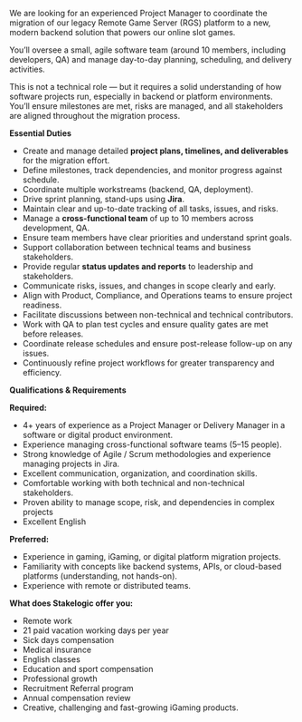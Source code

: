 We are looking for an experienced Project Manager to coordinate the migration
of our legacy Remote Game Server (RGS) platform to a new, modern backend
solution that powers our online slot games.

You’ll oversee a small, agile software team (around 10 members, including
developers, QA) and manage day-to-day planning, scheduling, and delivery
activities.

This is not a technical role — but it requires a solid understanding of how
software projects run, especially in backend or platform environments. You’ll
ensure milestones are met, risks are managed, and all stakeholders are aligned
throughout the migration process.

**Essential Duties**

  * Create and manage detailed **project plans, timelines, and deliverables** for the migration effort.
  * Define milestones, track dependencies, and monitor progress against schedule.
  * Coordinate multiple workstreams (backend, QA, deployment).
  * Drive sprint planning, stand-ups using **Jira**.
  * Maintain clear and up-to-date tracking of all tasks, issues, and risks.
  * Manage a **cross-functional team** of up to 10 members across development, QA.
  * Ensure team members have clear priorities and understand sprint goals.
  * Support collaboration between technical teams and business stakeholders.
  * Provide regular **status updates and reports** to leadership and stakeholders.
  * Communicate risks, issues, and changes in scope clearly and early.
  * Align with Product, Compliance, and Operations teams to ensure project readiness.
  * Facilitate discussions between non-technical and technical contributors.
  * Work with QA to plan test cycles and ensure quality gates are met before releases.
  * Coordinate release schedules and ensure post-release follow-up on any issues.
  * Continuously refine project workflows for greater transparency and efficiency. 

**Qualifications & Requirements**

**Required:**

  * 4+ years of experience as a Project Manager or Delivery Manager in a software or digital product environment.
  * Experience managing cross-functional software teams (5–15 people).
  * Strong knowledge of Agile / Scrum methodologies and experience managing projects in Jira.
  * Excellent communication, organization, and coordination skills.
  * Comfortable working with both technical and non-technical stakeholders.
  * Proven ability to manage scope, risk, and dependencies in complex projects
  * Excellent English

**Preferred:**

  * Experience in gaming, iGaming, or digital platform migration projects.
  * Familiarity with concepts like backend systems, APIs, or cloud-based platforms (understanding, not hands-on).
  * Experience with remote or distributed teams.

**What does Stakelogic offer you:**

  * Remote work
  * 21 paid vacation working days per year
  * Sick days compensation
  * Medical insurance
  * English classes
  * Education and sport compensation
  * Professional growth
  * Recruitment Referral program
  * Annual compensation review
  * Creative, challenging and fast-growing iGaming products.